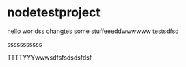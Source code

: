 # nodetestproject
hello worldss changtes some stuffeeeddwwwwww
testsdfsd

sssssssssss

TTTTYYYwwwsdfsfsdsdsfdsf